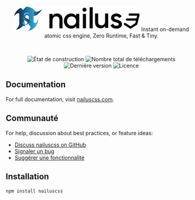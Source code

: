 <div align="center">

[![NailusCSS Logo](https://github.com/nailuslabs/nailuscss-logotype/blob/main/brand/colors/nailuscss3.svg)](https://nailuscss.com)
Instant on-demand atomic css engine, Zero Runtime, Fast & Tiny.

<br>

![État de construction](https://img.shields.io/badge/build-passing-brightgreen)
![Nombre total de téléchargements](https://img.shields.io/npm/dt/nailuscss)
![Dernière version](https://img.shields.io/npm/v/nailuscss)
![Licence](https://img.shields.io/npm/l/nailuscss)

</div>


## Documentation

For full documentation, visit [nailuscss.com](https://nailuscss.com).

## Communauté

For help, discussion about best practices, or feature ideas:

- [Discuss nailuscss on GitHub](https://github.com/nailuslabs/nailuscss/discussions)
- [Signaler un bug](https://github.com/nailuslabs/nailuscss/issues)
- [Suggérer une fonctionnalité](https://github.com/nailuslabs/nailuscss/issues)

## Installation

```bash
npm install nailuscss